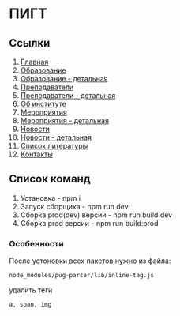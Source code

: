 # ПИГТ

## Ссылки

1. [Главная](https://oaktre.github.io/geshtalt/)
1. [Образование](https://oaktre.github.io/geshtalt/education.html)
1. [Образование - детальная](https://oaktre.github.io/geshtalt/education-detail.html)
1. [Преподаватели](https://oaktre.github.io/geshtalt/teachers.html)
1. [Преподаватели - детальная](https://oaktre.github.io/geshtalt/teachers-detail.html)
1. [Об институте](https://oaktre.github.io/geshtalt/about.html)
1. [Мероприятия](https://oaktre.github.io/geshtalt/events.html)
1. [Мероприятия - детальная](https://oaktre.github.io/geshtalt/events-detail.html)
1. [Новости](https://oaktre.github.io/geshtalt/news.html)
1. [Новости - детальная](https://oaktre.github.io/geshtalt/news-detail.html)
1. [Список литературы](https://oaktre.github.io/geshtalt/bibliography.html)
1. [Контакты](https://oaktre.github.io/geshtalt/contacts.html)





## Список команд

1. Установка - npm i
2. Запуск сборщика - npm run dev
3. Сборка prod(dev) версии - npm run build:dev
4. Сборка prod версии - npm run build:prod

### Особенности

После устоновки всех пакетов нужно из файла:
```
node_modules/pug-parser/lib/inline-tag.js
```
удалить теги
```
a, span, img
```
